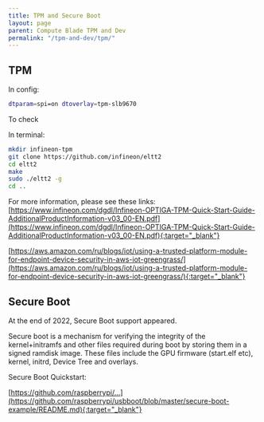 ```yaml
---
title: TPM and Secure Boot
layout: page
parent: Compute Blade TPM and Dev
permalink: "/tpm-and-dev/tpm/"
---
```

## TPM

In config:

```bash
dtparam=spi=on dtoverlay=tpm-slb9670
```

To check

In terminal:

```bash
mkdir infineon-tpm 
git clone https://github.com/infineon/eltt2
cd eltt2
make
sudo ./eltt2 -g
cd ..
```

For more information, please see these links:
[https://www.infineon.com/dgdl/Infineon-OPTIGA-TPM-Quick-Start-Guide-AdditionalProductInformation-v03_00-EN.pdf](https://www.infineon.com/dgdl/Infineon-OPTIGA-TPM-Quick-Start-Guide-AdditionalProductInformation-v03_00-EN.pdf){:target="_blank"}

[https://aws.amazon.com/ru/blogs/iot/using-a-trusted-platform-module-for-endpoint-device-security-in-aws-iot-greengrass/](https://aws.amazon.com/ru/blogs/iot/using-a-trusted-platform-module-for-endpoint-device-security-in-aws-iot-greengrass/){:target="_blank"}

## Secure Boot

At the end of 2022, Secure Boot support appeared.

Secure boot is a mechanism for verifying the integrity of the kernel+initramfs and other files required during boot by storing them in a signed ramdisk image. These files include the GPU firmware (start.elf etc), kernel, initrd, Device Tree and overlays.

Secure Boot Quickstart:

[https://github.com/raspberrypi/...](https://github.com/raspberrypi/usbboot/blob/master/secure-boot-example/README.md){:target="_blank"}